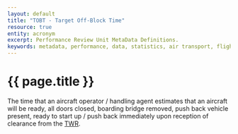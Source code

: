 ```yaml
---
layout: default
title: "TOBT - Target Off-Block Time"
resource: true
entity: acronym
excerpt: Performance Review Unit MetaData Definitions.
keywords: metadata, performance, data, statistics, air transport, flights, europe, delay, safety
---
```

# {{ page.title }}

The time that an aircraft operator / handling agent estimates that an
aircraft will be ready, all doors closed, boarding bridge removed, push
back vehicle present, ready to start up / push back immediately upon
reception of clearance from the [TWR][twr].


[twr]: <{{ "/references/acronym/twr.html" | prepend: site.baseurl | prepend: site.url }}> "TWR"
